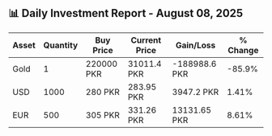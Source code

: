 ## 📊 Daily Investment Report - August 08, 2025

| Asset | Quantity | Buy Price | Current Price | Gain/Loss | % Change |
|-------|----------|-----------|----------------|------------|----------|
| Gold | 1 | 220000 PKR | 31011.4 PKR | -188988.6 PKR | -85.9% |
| USD | 1000 | 280 PKR | 283.95 PKR | 3947.2 PKR | 1.41% |
| EUR | 500 | 305 PKR | 331.26 PKR | 13131.65 PKR | 8.61% |
